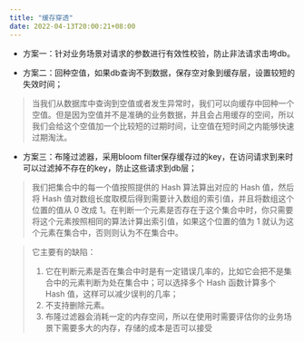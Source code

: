 ```yaml
---
title: "缓存穿透"
date: 2022-04-13T20:00:21+08:00
---
```


* 方案一：针对业务场景对请求的参数进行有效性校验，防止非法请求击垮db。



* 方案二：回种空值，如果db查询不到数据，保存空对象到缓存层，设置较短的失效时间；

>当我们从数据库中查询到空值或者发生异常时，我们可以向缓存中回种一个空值。但是因为空值并不是准确的业务数据，并且会占用缓存的空间，所以我们会给这个空值加一个比较短的过期时间，让空值在短时间之内能够快速过期淘汰。


* 方案三：布隆过滤器，采用bloom filter保存缓存过的key，在访问请求到来时可以过滤掉不存在的key，防止这些请求到db层；

> 我们把集合中的每一个值按照提供的 Hash 算法算出对应的 Hash 值，然后将 Hash 值对数组长度取模后得到需要计入数组的索引值，并且将数组这个位置的值从 0 改成 1。在判断一个元素是否存在于这个集合中时，你只需要将这个元素按照相同的算法计算出索引值，如果这个位置的值为 1 就认为这个元素在集合中，否则则认为不在集合中。

> 它主要有的缺陷：
> 1. 它在判断元素是否在集合中时是有一定错误几率的，比如它会把不是集合中的元素判断为处在集合中；可以选择多个 Hash 函数计算多个 Hash 值，这样可以减少误判的几率；
> 2. 不支持删除元素。
> 3. 布隆过滤器会消耗一定的内存空间，所以在使用时需要评估你的业务场景下需要多大的内存，存储的成本是否可以接受

